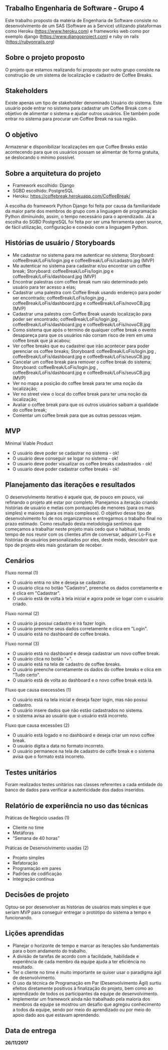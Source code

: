 ## Trabalho Engenharia de Software - Grupo 4 ##
  Este trabalho proposto da matéria de Engenharia de Software consiste no desenvolvimento de um SAS (Software as a Service) utilizando plataformas como Heroku (https://www.heroku.com) e frameworks web como por exemplo django (https://www.djangoproject.com) e ruby on rails (https://rubyonrails.org)

## Sobre o projeto proposto ##
  O projeto que estamos realizando foi proposto por outro grupo consiste na construção de um sistema de localização
   e cadastro de Coffee Breaks.

## Stakeholders ##
  Existe apenas um tipo de stakeholder denominado Usuário do sistema.
  Este usuário pode entrar no sistema para cadastrar um Coffee Break com o objetivo de alimentar o sistema e ajudar outros usuários.
  Ele também pode entrar no sistema para procurar um Coffee Break na sua região.

## O objetivo ##
  Armazenar e disponibilizar localizações em que Coffee Breaks estão acontecendo para que os usuários possam
  se alimentar de forma gratuita, se deslocando o mínimo possível.

## Sobre a arquitetura do projeto ##
  * Framework escolhido: Django
  * SGBD escolhido: PostgreSQL
  * Heroku: https://coffebreak.herokuapp.com/CoffeeBreak/

  A escolha do framework Python Django foi feita por causa da familiaridade da maior parte dos membros do grupo com a linguagem de programação Python
  diminuindo, assim, o tempo necessário para o aprendizado.
  Já a escolha do SGBD PostgreSQL foi feita por ser uma ferramenta open source, de fácil utilização, configuração e conexão com a linguagem Python.

## Histórias de usuário / Storyboards ##
  * Me cadastrar no sistema para me autenticar no sistema; Storyboard: coffeeBreak/LoFis/login.jpg e coffeeBreak/LoFis/cadastro.jpg (MVP)
  * Me autenticar no sistema para cadastrar e/ou encontrar um coffee break; Storyboard: coffeeBreak/LoFis/login.jpg e coffeeBreak/LoFis/dashboard.jpg (MVP)
  * Encontrar palestras com coffee break num raio determinado pelo usuário para ter acesso a elas;
  * Cadastrar uma palestra com Coffee Break usando endereço para poder ser encontrado; coffeeBreak/LoFis/login.jpg , coffeeBreak/LoFis/dashboard.jpg e coffeeBreak/LoFis/novoCB.jpg (MVP)
  * Cadastrar uma palestra com Coffee Break usando localização para poder ser encontrado; coffeeBreak/LoFis/login.jpg , coffeeBreak/LoFis/dashboard.jpg e coffeeBreak/LoFis/novoCB.jpg
  * Como sistema que após o termino de qualquer coffee break o evento desapareça para que os usuários não corram risco de irem em uma coffee break que já acabou;
  * Ver coffee breaks que eu cadastrei que irão acontecer para poder gerenciar os coffee breaks; Storyboard: coffeeBreak/LoFis/login.jpg , coffeeBreak/LoFis/dashboard.jpg e coffeeBreak/LoFis/seusCB.jpg
  * Cancelar um coffee break para remover o coffee break do sistema; Storyboard: coffeeBreak/LoFis/login.jpg , coffeeBreak/LoFis/dashboard.jpg e coffeeBreak/LoFis/seusCB.jpg (MVP)
  * Ver no mapa a posição do coffee break para ter uma noção da localização;
  * Ver no street view o local do coffee break para ter uma noção da localização;
  * Avaliar o coffee break para que os outros usuários saibam a qualidade do coffee break;
  * Comentar um coffee break para que as outras pessoas vejam.

## MVP ##
 Minimal Viable Product

  * O usuário deve poder se cadastrar no sistema - ok!
  * O usuário deve conseguir se logar no sistema - ok!
  * O usuario deve poder visualizar os coffee breaks cadastrados - ok!
  * O usuario deve poder cadastrar coffee breaks - ok!

## Planejamento das iterações e resultados ##
  O desenvolvimento iterativo é aquele que, de pouco em pouco, vai refinando o projeto até estar por completo. 
  Planejamos a iteração criando histórias de usuário e metas com pontuações de menores (para os mais simples) e maiores (para os mais complexos). O objetivo desse tipo de desenvolvimento foi de nos organizarmos e entregarmos o trabalho final no prazo estimado.
  Como resultado desta metodologia sentimos que começamos a trabalhar neste projeto mais cedo que o habitual, tendo tempo de nos reunir com os clientes afim de conversar, adquirir Lo-Fis e histórias de usuários personalizados por eles, deste modo, descobrir que tipo de projeto eles mais gostariam de receber. 


## Cenários ##
 Fluxo normal (1)
  * O usuário entra no site e deseja se cadastrar.
  * O usuário clica no botão "Cadastro", preenche os dados corretamente e e clica em "Cadastrar".
  * O usuário está de volta à tela inicial e agora pode se logar com o usuário criado.

 Fluxo normal (2)
  * O usuário já possui cadastro e irá fazer login.
  * O usuário preenche seus dados corretamente e clica em "Login".
  * O usuário está no dashboard de coffee breaks.

 Fluxo normal (3)
  * O usuário está no dashboard e deseja cadastrar um novo coffee break.
  * O usuário clica no botão "+".
  * O usuário está na tela de cadastro de coffee breaks.
  * O usuário preenche corretamente os dados do coffee breaks e clica em "Tudo certo".
  * O usuário está de volta ao dashboard e o novo coffee break está lá.

 Fluxo que causa execessões (1)
  * O usuário está na tela inicial e deseja fazer login, mas não possui cadastro.
  * O usuário insere dados que não estão cadastrados no sistema.
  * o sistema avisa ao usuário que o usuário está incorreto.

 Fluxo que causa excessões (2)
  * O usuário está logado e no dashboard e deseja criar um novo coffee break.
  * O usuário digita a data no formato incorreto.
  * O usuário permanece na tela de cadastro de coffe break e o sistema avisa que o formato está incorreto.
  
## Testes unitários ##
 Foram realizados testes unitários nas classes referentes a cada entidade do banco de dados para verificar a autenticidade dos dados inseridos.

## Relatório de experiência no uso das técnicas ##
Práticas de Negócio usadas (1)
  * Cliente no time
  * Metáforas
  * “Semana de 40 horas”

Práticas de Desenvolvimento usadas (2)
  * Projeto simples
  * Refatoração
  * Programação em pares
  * Padrões de codificação
  * Integração contínua

## Decisões de projeto ##
  Optou-se por desenvolver as histórias de usuários mais simples e que seriam MVP para conseguir entregar o protótipo do sistema a tempo e funcionando.

## Lições aprendidas ##
  * Planejar o horizonte de tempo e marcar as iterações são fundamentais para o bom andamento do trabalho.
  * A divisão de tarefas de acordo com a facilidade, habilidade e experiência de cada membro da equipe ajuda a ter eficiência no resultado.
  * Ter o cliente no time é muito importante se quiser usar o paradigma ágil de desenvolvimento.
  * O uso da técnica de Programação em Par (Desenvolvimento Ágil) surtiu efeitos diretamente positivos à finalização do projeto, bem como ao aprendizado de todos os participantes da equipe de desenvolvimento.
  * Implementar um framework ainda não trabalhado pela maioria dos membros da equipe se mostrou um desafio que agregou conhecimento a todos da equipe, sendo por meio do aprendizado ou por meio do apoio dado aos que estavam aprendendo.

## Data de entrega ##

  **26/11/2017**
